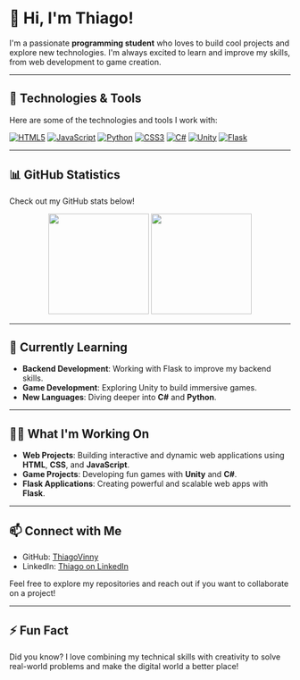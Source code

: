 # 👋 Hi, I'm Thiago! 

I'm a passionate **programming student** who loves to build cool projects and explore new technologies. I'm always excited to learn and improve my skills, from web development to game creation.

---

## 🚀 Technologies & Tools

Here are some of the technologies and tools I work with:

[![HTML5](https://img.shields.io/badge/HTML5-E34F26?style=for-the-badge&logo=html5&logoColor=white)]()
[![JavaScript](https://img.shields.io/badge/JavaScript-F7DF1E?style=for-the-badge&logo=javascript&logoColor=black)]()
[![Python](https://img.shields.io/badge/Python-14354C?style=for-the-badge&logo=python&logoColor=white)]()
[![CSS3](https://img.shields.io/badge/CSS3-1572B6?style=for-the-badge&logo=css3&logoColor=white)]()
[![C#](https://img.shields.io/badge/C%23-239120?style=for-the-badge&logo=c-sharp&logoColor=white)]()
[![Unity](https://img.shields.io/badge/Unity-100000?style=for-the-badge&logo=unity&logoColor=white)]()
[![Flask](https://img.shields.io/badge/Flask-000000?style=for-the-badge&logo=flask&logoColor=white)]()

---

## 📊 GitHub Statistics

Check out my GitHub stats below!

<div align="center">
  <img height="180em" src="https://github-readme-stats.vercel.app/api?username=ThiagoVinny&show_icons=true&theme=dracula&include_all_commits=true&count_private=true"/>
  <img height="180em" src="https://github-readme-stats.vercel.app/api/top-langs/?username=ThiagoVinny&layout=compact&langs_count=7&theme=dracula"/>
</div>

---

## 🌱 Currently Learning

- **Backend Development**: Working with Flask to improve my backend skills.
- **Game Development**: Exploring Unity to build immersive games.
- **New Languages**: Diving deeper into **C#** and **Python**.

---

## 👨‍💻 What I'm Working On

- **Web Projects**: Building interactive and dynamic web applications using **HTML**, **CSS**, and **JavaScript**.
- **Game Projects**: Developing fun games with **Unity** and **C#**.
- **Flask Applications**: Creating powerful and scalable web apps with **Flask**.

---

## 📫 Connect with Me

- GitHub: [ThiagoVinny](https://github.com/ThiagoVinny)
- LinkedIn: [Thiago on LinkedIn](https://www.linkedin.com/in/seu-perfil)

Feel free to explore my repositories and reach out if you want to collaborate on a project!

---

## ⚡ Fun Fact

Did you know? I love combining my technical skills with creativity to solve real-world problems and make the digital world a better place!



